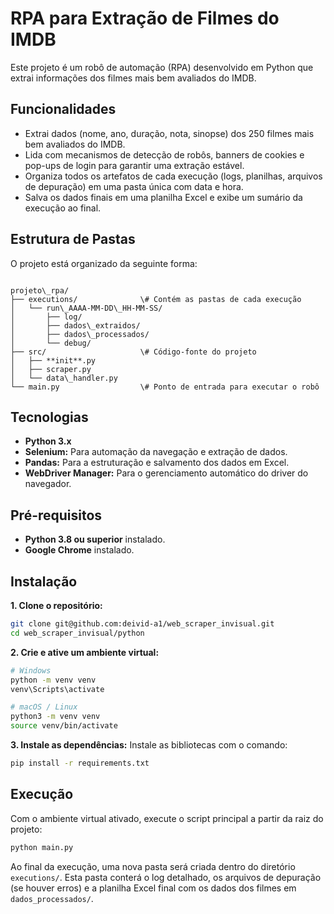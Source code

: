 
# RPA para Extração de Filmes do IMDB

Este projeto é um robô de automação (RPA) desenvolvido em Python que extrai informações dos filmes mais bem avaliados do IMDB.

## Funcionalidades

- Extrai dados (nome, ano, duração, nota, sinopse) dos 250 filmes mais bem avaliados do IMDB.
- Lida com mecanismos de detecção de robôs, banners de cookies e pop-ups de login para garantir uma extração estável.
- Organiza todos os artefatos de cada execução (logs, planilhas, arquivos de depuração) em uma pasta única com data e hora.
- Salva os dados finais em uma planilha Excel e exibe um sumário da execução ao final.

## Estrutura de Pastas

O projeto está organizado da seguinte forma:

```

projeto\_rpa/
├── executions/              \# Contém as pastas de cada execução
│   └── run\_AAAA-MM-DD\_HH-MM-SS/
│       ├── log/
│       ├── dados\_extraidos/
│       ├── dados\_processados/
│       └── debug/
├── src/                     \# Código-fonte do projeto
│   ├── **init**.py
│   ├── scraper.py
│   └── data\_handler.py
└── main.py                  \# Ponto de entrada para executar o robô

````

## Tecnologias

- **Python 3.x**
- **Selenium:** Para automação da navegação e extração de dados.
- **Pandas:** Para a estruturação e salvamento dos dados em Excel.
- **WebDriver Manager:** Para o gerenciamento automático do driver do navegador.

## Pré-requisitos

- **Python 3.8 ou superior** instalado.
- **Google Chrome** instalado.

## Instalação

**1. Clone o repositório:**
```bash
git clone git@github.com:deivid-a1/web_scraper_invisual.git
cd web_scraper_invisual/python
````

**2. Crie e ative um ambiente virtual:**

```bash
# Windows
python -m venv venv
venv\Scripts\activate

# macOS / Linux
python3 -m venv venv
source venv/bin/activate
```

**3. Instale as dependências:**
Instale as bibliotecas com o comando:

```bash
pip install -r requirements.txt
```

## Execução

Com o ambiente virtual ativado, execute o script principal a partir da raiz do projeto:

```bash
python main.py
```

Ao final da execução, uma nova pasta será criada dentro do diretório `executions/`. Esta pasta conterá o log detalhado, os arquivos de depuração (se houver erros) e a planilha Excel final com os dados dos filmes em `dados_processados/`.
